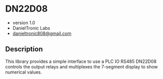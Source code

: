 # DN22D08

 
 * version 1.0
 * DanielTronic Labs
 * danieltronic808@gmail.com

 ## Description
 This library provides a simple interface to use 
 a PLC IO RS485 DN22D08 controls the output relays and 
 multiplexes the 7-segment display to show numerical values.

